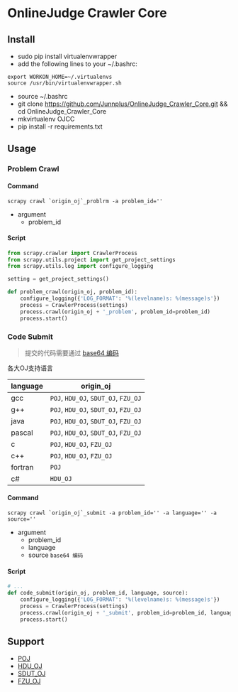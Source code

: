 # OnlineJudge Crawler Core


## Install

- sudo pip install virtualenvwrapper
- add the following lines to your ~/.bashrc:

```
export WORKON_HOME=~/.virtualenvs
source /usr/bin/virtualenvwrapper.sh
```
- source ~/.bashrc
- git clone https://github.com/Junnplus/OnlineJudge_Crawler_Core.git && cd OnlineJudge_Crawler_Core
- mkvirtualenv OJCC
- pip install -r requirements.txt

## Usage

### Problem Crawl
#### Command
```shell
scrapy crawl `origin_oj`_problrm -a problem_id=''
```
+ argument
    - problem_id

#### Script
```python
from scrapy.crawler import CrawlerProcess
from scrapy.utils.project import get_project_settings
from scrapy.utils.log import configure_logging

setting = get_project_settings()

def problem_crawl(origin_oj, problem_id):
    configure_logging({'LOG_FORMAT': '%(levelname)s: %(message)s'})
    process = CrawlerProcess(settings)
    process.crawl(origin_oj + '_problem', problem_id=problem_id)
    process.start()
```

### Code Submit

> 提交的代码需要通过 [base64 编码](http://tool.chinaz.com/Tools/Base64.aspx)

各大OJ支持语言

language | origin_oj
-------- | ---------
gcc      | `POJ`, `HDU_OJ`, `SDUT_OJ`, `FZU_OJ`
g++      | `POJ`, `HDU_OJ`, `SDUT_OJ`, `FZU_OJ`
java     | `POJ`, `HDU_OJ`, `SDUT_OJ`, `FZU_OJ`
pascal   | `POJ`, `HDU_OJ`, `SDUT_OJ`, `FZU_OJ`
c        | `POJ`, `HDU_OJ`, `FZU_OJ`
c++      | `POJ`, `HDU_OJ`, `FZU_OJ`
fortran  | `POJ`
c#       | `HDU_OJ`


#### Command
```shell
scrapy crawl `origin_oj`_submit -a problem_id='' -a language='' -a source=''
```
+ argument
    - problem_id
    - language
    - source `base64 编码`

#### Script
```python
# ...
def code_submit(origin_oj, problem_id, language, source):
    configure_logging({'LOG_FORMAT': '%(levelname)s: %(message)s'})
    process = CrawlerProcess(settings)
    process.crawl(origin_oj + '_submit', problem_id=problem_id, language=language, source=source)
    process.start()
```


## Support

- [POJ](http://poj.org)
- [HDU_OJ](http://acm.hdu.edu.cn)
- [SDUT_OJ](http://acm.sdut.edu.cn)
- [FZU_OJ](http://acm.fzu.edu.cn)
